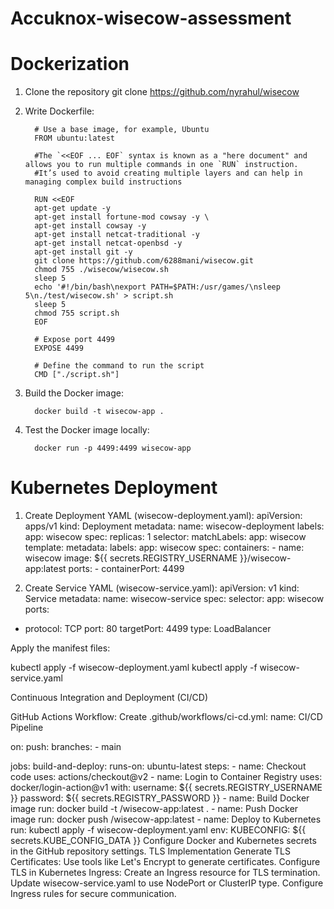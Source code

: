 # Accuknox-wisecow-assessment
# Dockerization
   1. Clone the repository git clone https://github.com/nyrahul/wisecow

   2. Write Dockerfile:

            # Use a base image, for example, Ubuntu
            FROM ubuntu:latest

            #The `<<EOF ... EOF` syntax is known as a "here document" and allows you to run multiple commands in one `RUN` instruction.
            #It’s used to avoid creating multiple layers and can help in managing complex build instructions
   
            RUN <<EOF
            apt-get update -y
            apt-get install fortune-mod cowsay -y \
            apt-get install cowsay -y
            apt-get install netcat-traditional -y
            apt-get install netcat-openbsd -y
            apt-get install git -y
            git clone https://github.com/6288mani/wisecow.git
            chmod 755 ./wisecow/wisecow.sh
            sleep 5
            echo '#!/bin/bash\nexport PATH=$PATH:/usr/games/\nsleep 5\n./test/wisecow.sh' > script.sh
            sleep 5
            chmod 755 script.sh
            EOF
   
            # Expose port 4499
            EXPOSE 4499
   
            # Define the command to run the script
            CMD ["./script.sh"]

   3. Build the Docker image:

            docker build -t wisecow-app .

   4. Test the Docker image locally:

            docker run -p 4499:4499 wisecow-app
         
# Kubernetes Deployment
   1. Create Deployment YAML (wisecow-deployment.yaml):
         apiVersion: apps/v1
         kind: Deployment
         metadata:
              name: wisecow-deployment
           labels:
             app: wisecow
            spec:
           replicas: 1
        selector:
          matchLabels:
            app: wisecow
         template:
            metadata:
               labels:
                 app: wisecow
         spec:
            containers:
            - name: wisecow
              image: ${{ secrets.REGISTRY_USERNAME }}/wisecow-app:latest
              ports:
            - containerPort: 4499
      
   2. Create Service YAML (wisecow-service.yaml):
apiVersion: v1
kind: Service
metadata:
  name: wisecow-service
spec:
  selector:
    app: wisecow
  ports:
  - protocol: TCP
    port: 80
    targetPort: 4499
  type: LoadBalancer

Apply the manifest files:

kubectl apply -f wisecow-deployment.yaml
kubectl apply -f wisecow-service.yaml

Continuous Integration and Deployment (CI/CD)

GitHub Actions Workflow:
Create .github/workflows/ci-cd.yml:
name: CI/CD Pipeline

on:
  push:
    branches:
      - main

jobs:
  build-and-deploy:
    runs-on: ubuntu-latest
    steps:
    - name: Checkout code
      uses: actions/checkout@v2
    - name: Login to Container Registry
      uses: docker/login-action@v1
      with:
        username: ${{ secrets.REGISTRY_USERNAME }}
        password: ${{ secrets.REGISTRY_PASSWORD }}
    - name: Build Docker image
      run: docker build -t <your-container-registry>/wisecow-app:latest .
    - name: Push Docker image
      run: docker push <your-container-registry>/wisecow-app:latest
    - name: Deploy to Kubernetes
      run: kubectl apply -f wisecow-deployment.yaml
      env:
        KUBECONFIG: ${{ secrets.KUBE_CONFIG_DATA }}
Configure Docker and Kubernetes secrets in the GitHub repository settings.
TLS Implementation
Generate TLS Certificates:
Use tools like Let's Encrypt to generate certificates.
Configure TLS in Kubernetes Ingress:
Create an Ingress resource for TLS termination.
Update wisecow-service.yaml to use NodePort or ClusterIP type.
Configure Ingress rules for secure communication.
